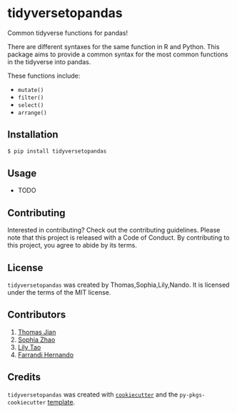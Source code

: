 # tidyversetopandas

Common tidyverse functions for pandas!

There are different syntaxes for the same function in R and Python. This package aims to provide a common syntax for the most common functions in the tidyverse into pandas.

These functions include:

- `mutate()`
- `filter()`
- `select()`
- `arrange()`

## Installation

```bash
$ pip install tidyversetopandas
```

## Usage

- TODO

## Contributing

Interested in contributing? Check out the contributing guidelines. Please note that this project is released with a Code of Conduct. By contributing to this project, you agree to abide by its terms.

## License

`tidyversetopandas` was created by Thomas,Sophia,Lily,Nando. It is licensed under the terms of the MIT license.

## Contributors

1. [Thomas Jian](https://github.com/786213750)
2. [Sophia Zhao](https://github.com/zth96)
3. [Lily Tao](https://github.com/LilyTao0531)
4. [Farrandi Hernando](https://github.com/farrandi)

## Credits

`tidyversetopandas` was created with [`cookiecutter`](https://cookiecutter.readthedocs.io/en/latest/) and the `py-pkgs-cookiecutter` [template](https://github.com/py-pkgs/py-pkgs-cookiecutter).
